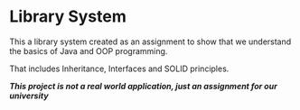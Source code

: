 # Library System

This a library system created as an assignment to show that we understand the basics of Java and OOP programming.

That includes Inheritance, Interfaces and SOLID principles.

***This project is not a real world application, just an assignment for our university***
